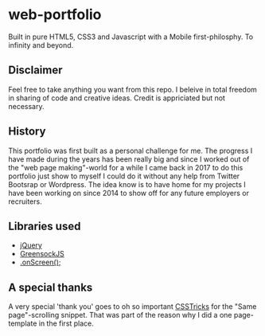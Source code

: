 # web-portfolio
Built in pure HTML5, CSS3 and Javascript with a Mobile first-philosphy. To infinity and beyond.

## Disclaimer ##
Feel free to take anything you want from this repo. I beleive in total freedom in sharing of code and creative ideas.
Credit is appriciated but not necessary.

## History ##
This portfolio was first built as a personal challenge for me. The progress I have made during the years has been really big and 
since I worked out of the "web page making"-world for a while I came back in 2017 to do this portfolio just show to myself I could do it 
without any help from Twitter Bootsrap or Wordpress. The idea know is to have home for my projects I have been working on since 2014 
to show off for any future employers or recruiters.

## Libraries used ##
* [jQuery](http://jquery.com "jQuery")
* [GreensockJS](http://greensock.com "GreensockJS")
* [.onScreen();](https://silvestreh.github.io/onScreen/ ".onScreen();")

## A special thanks ##
A very special 'thank you' goes to oh so important [CSSTricks](http://csstricks.com "CSSTricks") for the "Same page"-scrolling snippet. That was part of the reason why 
I did a one page-template in the first place.

